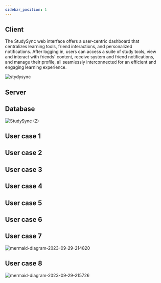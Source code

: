 ```yaml
---
sidebar_position: 1
---
```


## Client

The StudySync web interface offers a user-centric dashboard that centralizes learning tools, friend interactions, and personalized notifications. After logging in, users can access a suite of study tools, view and interact with friends' content, receive system and friend notifications, and manage their profile, all seamlessly interconnected for an efficient and engaging learning experience.

![stydysync](https://github.com/Capstone-Projects-2023-Fall/project-studysync/assets/111998266/48d10c14-63b8-4edb-925a-37d79a6ac535)

## Server


## Database
![StudySync (2)](https://github.com/Capstone-Projects-2023-Fall/project-studysync/assets/77356776/9778a182-94c4-44be-ac72-f4f6c11adcf3)


## User case 1


## User case 2


## User case 3


## User case 4


## User case 5


## User case 6


## User case 7
![mermaid-diagram-2023-09-29-214820](https://github.com/Capstone-Projects-2023-Fall/project-studysync/assets/70645481/68267170-a3d8-4f8d-92d3-f32b7a341f02)


## User case 8
![mermaid-diagram-2023-09-29-215726](https://github.com/Capstone-Projects-2023-Fall/project-studysync/assets/70645481/b3762de4-801c-475e-b658-c9a7b5b2d8bb)



